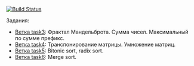 [![Build Status](https://travis-ci.com/GPGPUCourse2018/Tasks.svg?branch=master)](https://travis-ci.com/GPGPUCourse2018/Tasks)

Задания:

 - [Ветка task3](https://github.com/GPGPUCourse2018/Tasks/tree/task3): Фрактал Мандельброта. Сумма чисел. Максимальный по сумме префикс.
 - [Ветка task4](https://github.com/GPGPUCourse2018/Tasks/tree/task4): Транспонирование матрицы. Умножение матриц.
 - [Ветка task5](https://github.com/GPGPUCourse2018/Tasks/tree/task5): Bitonic sort, radix sort.
 - [Ветка task6](https://github.com/GPGPUCourse2018/Tasks/tree/task6): Merge sort.
